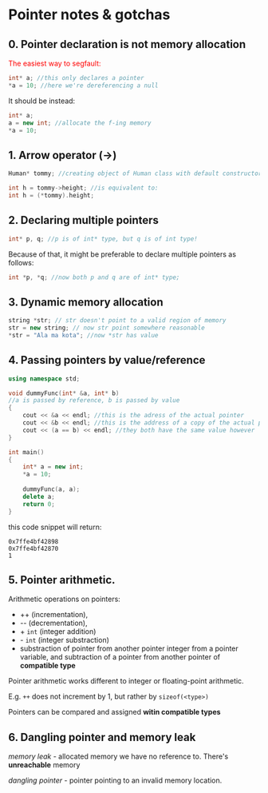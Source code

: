 # Pointer notes & gotchas

## 0. Pointer declaration is not memory allocation

<p style="color:red">The easiest way to segfault:</p>

```C++
int* a; //this only declares a pointer
*a = 10; //here we're dereferencing a null
```
It should be instead:

```C++
int* a;
a = new int; //allocate the f-ing memory
*a = 10;
```

## 1. Arrow operator (->)

```C++
Human* tommy; //creating object of Human class with default constructor

int h = tommy->height; //is equivalent to:
int h = (*tommy).height;
```

## 2. Declaring multiple pointers

```C++
int* p, q; //p is of int* type, but q is of int type!
```

Because of that, it might be preferable to declare multiple pointers as follows:

```C++
int *p, *q; //now both p and q are of int* type;
```

## 3. Dynamic memory allocation
```C++
string *str; // str doesn't point to a valid region of memory
str = new string; // now str point somewhere reasonable
*str = "Ala ma kota"; //now *str has value
```

## 4. Passing pointers by value/reference
```C++
using namespace std;

void dummyFunc(int* &a, int* b) 
//a is passed by reference, b is passed by value
{
    cout << &a << endl; //this is the adress of the actual pointer
    cout << &b << endl; //this is the address of a copy of the actual pointer 
    cout << (a == b) << endl; //they both have the same value however
}

int main()
{
    int* a = new int;
    *a = 10;
    
    dummyFunc(a, a);
    delete a;
    return 0;
}
```

this code snippet will return:

```
0x7ffe4bf42898
0x7ffe4bf42870
1
```

## 5. Pointer arithmetic.
Arithmetic operations on pointers:
- ++ (incrementation),
- -- (decrementation),
- \+ ```int``` (integer addition)
- \- ```int``` (integer substraction)
- substraction of pointer from another pointer
integer from a pointer variable, and subtraction of a pointer from another pointer of __compatible type__ 

Pointer arithmetic works different to integer or floating-point arithmetic.

E.g. ```++``` does not increment by 1, but rather by ```sizeof(<type>)```

Pointers can be compared and assigned __witin compatible types__

## 6. Dangling pointer and memory leak

_memory leak_ - allocated memory we have no reference to. There's __unreachable__ memory

_dangling pointer_ - pointer pointing to an invalid memory location.